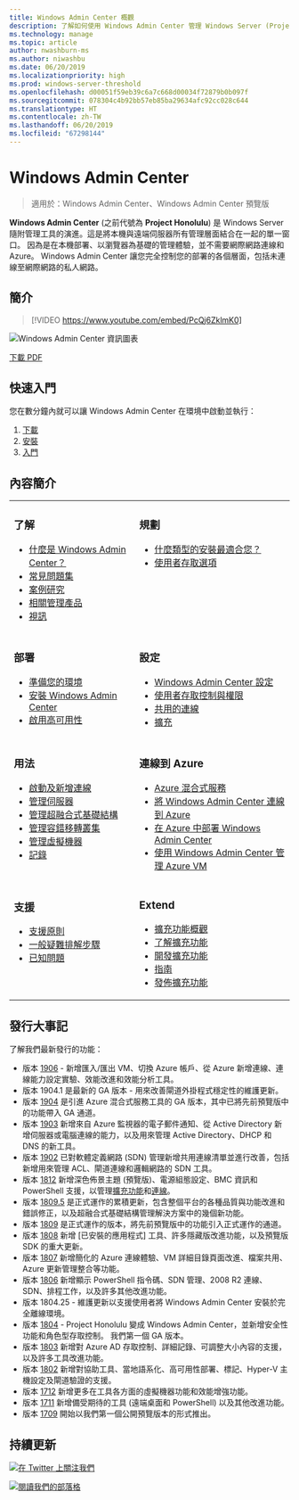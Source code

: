 ```yaml
---
title: Windows Admin Center 概觀
description: 了解如何使用 Windows Admin Center 管理 Windows Server (Project Honolulu)
ms.technology: manage
ms.topic: article
author: nwashburn-ms
ms.author: niwashbu
ms.date: 06/20/2019
ms.localizationpriority: high
ms.prod: windows-server-threshold
ms.openlocfilehash: d00051f59eb39c6a7c668d00034f72879b0b097f
ms.sourcegitcommit: 078304c4b92bb57eb85ba29634afc92cc028c644
ms.translationtype: HT
ms.contentlocale: zh-TW
ms.lasthandoff: 06/20/2019
ms.locfileid: "67298144"
---
```

# <a name="windows-admin-center"></a>Windows Admin Center

> 適用於：Windows Admin Center、Windows Admin Center 預覽版

**Windows Admin Center** (之前代號為 **Project Honolulu**) 是 Windows Server 隨附管理工具的演進。這是將本機與遠端伺服器所有管理層面結合在一起的單一窗口。 因為是在本機部署、以瀏覽器為基礎的管理體驗，並不需要網際網路連線和 Azure。 Windows Admin Center 讓您完全控制您的部署的各個層面，包括未連線至網際網路的私人網路。

## <a name="introduction"></a>簡介

>[!VIDEO https://www.youtube.com/embed/PcQj6ZklmK0]

![Windows Admin Center 資訊圖表](media/WAC1809Poster_thumb.PNG)

[下載 PDF](https://github.com/MicrosoftDocs/windowsserverdocs/raw/master/WindowsServerDocs/manage/windows-admin-center/media/WindowsAdminCenter1809Poster.pdf)

## <a name="quick-start"></a>快速入門

您在數分鐘內就可以讓 Windows Admin Center 在環境中啟動並執行：

1. [下載](https://aka.ms/windowsadmincenter)
2. [安裝](deploy/install.md)
3. [入門](use/get-started.md)

## <a name="contents-at-a-glance"></a>內容簡介

<table>
    <tr></tr>
    <tr>
        <td style="vertical-align: top;">
            <h3>了解</h3>
            <ul>
            <li><a href="understand/what-is.md">什麼是 Windows Admin Center？</a>
            <li><a href="understand/faq.md">常見問題集</a>
            <li><a href="understand/case-studies.md">案例研究</a>
            <li><a href="understand/related-management.md">相關管理產品</a>
            <li><a href="understand/videos.md">視訊</a>
            </ul>
        </td>
        <td style="vertical-align: top;">
            <h3>規劃</h3>
            <ul>
            <li><a href="plan/installation-options.md">什麼類型的安裝最適合您？</a>
            <li><a href="plan/user-access-options.md">使用者存取選項</a>
            <br>
            </ul>
        </td>
    </tr>
    <tr>
        <td style="vertical-align: top;">
            <h3>部署</h3>
            <ul>
            <li><a href="deploy/prepare-environment.md">準備您的環境</a>
            <li><a href="deploy/install.md">安裝 Windows Admin Center</a>
            <li><a href="deploy/high-availability.md">啟用高可用性</a>
         </ul>
        </td>
        <td style="vertical-align: top;">
            <h3>設定</h3>
            <ul>
            <li><a href="configure/settings.md">Windows Admin Center 設定</a>
            <li><a href="configure/user-access-control.md">使用者存取控制與權限</a>
            <li><a href="configure/shared-connections.md">共用的連線</a>
            <li><a href="configure/using-extensions.md">擴充</a>
            </ul>
        </td>
    </tr>
    <tr>
        <td style="vertical-align: top;">
            <h3>用法</h3>
            <ul>
            <li><a href="use/get-started.md">啟動及新增連線</a>
            <li><a href="use/manage-servers.md">管理伺服器</a>
            <li><a href="use/manage-hyper-converged.md">管理超融合式基礎結構</a>
            <li><a href="use/manage-failover-clusters.md">管理容錯移轉叢集</a>
            <li><a href="use/manage-virtual-machines.md">管理虛擬機器</a>
            <li><a href="use/logging.md">記錄</a>
            </ul>
        </td>
        <td style="vertical-align: top;">
            <h3>連線到 Azure</h3>
            <ul>
            <li><a href="azure/index.md">Azure 混合式服務</a></li>
            <li><a href="azure/azure-integration.md">將 Windows Admin Center 連線到 Azure </a></li>
            <li><a href="azure/deploy-wac-in-azure.md">在 Azure 中部署 Windows Admin Center</a></li>
            <li><a href="azure/manage-azure-vms.md">使用 Windows Admin Center 管理 Azure VM</a></li>
            </ul>
        </td>
    </tr>
    <tr>
            <td style="vertical-align: top;">
            <h3>支援</h3>
            <ul>
            <li><a href="support/index.md">支援原則</a>
            <li><a href="support/troubleshooting.md">一般疑難排解步驟</a>
            <li><a href="support/known-issues.md">已知問題</a>
            </ul>
        </td>
            <td style="vertical-align: top;">
            <h3>Extend</h3>
            <ul>
            <li><a href="extend/extensibility-overview.md">擴充功能概觀</a>
            <li><a href="extend/understand-extensions.md">了解擴充功能</a>
            <li><a href="extend/developing-extensions.md">開發擴充功能</a>
            <li><a href="extend/publish-extensions.md">指南</a>
            <li><a href="extend/publish-extensions.md">發佈擴充功能</a>
            </ul>
        </td>
    </tr>

</table>

## <a name="release-history"></a>發行大事記

了解我們最新發行的功能：

- 版本 [1906](https://aka.ms/wac1906) - 新增匯入/匯出 VM、切換 Azure 帳戶、從 Azure 新增連線、連線能力設定實驗、效能改進和效能分析工具。
- 版本 1904.1 是最新的 GA 版本 - 用來改善閘道外掛程式穩定性的維護更新。
- 版本 [1904](https://aka.ms/wac1904) 是引進 Azure 混合式服務工具的 GA 版本，其中已將先前預覽版中的功能帶入 GA 通道。
- 版本 [1903](https://aka.ms/wac1903) 新增來自 Azure 監視器的電子郵件通知、從 Active Directory 新增伺服器或電腦連線的能力，以及用來管理 Active Directory、DHCP 和 DNS 的新工具。
- 版本 [1902](https://aka.ms/wac1902) 已對軟體定義網路 (SDN) 管理新增共用連線清單並進行改善，包括新增用來管理 ACL、閘道連線和邏輯網路的 SDN 工具。
- 版本 [1812](https://aka.ms/wac1812) 新增深色佈景主題 (預覽版)、電源組態設定、BMC 資訊和 PowerShell 支援，以管理[擴充功能](./configure/using-extensions.md#manage-extensions-with-powershell)和[連線](./use/get-started.md#use-powershell-to-import-or-export-your-connections-with-tags)。
- 版本 [1809.5](https://aka.ms/wac1809.5) 是正式運作的累積更新，包含整個平台的各種品質與功能改進和錯誤修正，以及超融合式基礎結構管理解決方案中的幾個新功能。
- 版本 [1809](https://cloudblogs.microsoft.com/windowsserver/2018/09/20/windows-admin-center-1809-and-sdk-now-generally-available/) 是正式運作的版本，將先前預覽版中的功能引入正式運作的通道。
- 版本 [1808](https://aka.ms/WACPreview1808-InsiderBlog) 新增 [已安裝的應用程式] 工具、許多隱藏版改進功能，以及預覽版 SDK 的重大更新。
- 版本 [1807](https://aka.ms/WACPreview1807-InsiderBlog) 新增簡化的 Azure 連線體驗、VM 詳細目錄頁面改進、檔案共用、Azure 更新管理整合等功能。 
- 版本 [1806](https://aka.ms/WACPreview1806-InsiderBlog) 新增顯示 PowerShell 指令碼、SDN 管理、2008 R2 連線、SDN、排程工作，以及許多其他改進功能。
- 版本 1804.25 - 維護更新以支援使用者將 Windows Admin Center 安裝於完全離線環境。
- 版本 [1804](https://cloudblogs.microsoft.com/windowsserver/2018/04/12/announcing-windows-admin-center-our-reimagined-management-experience/) - Project Honolulu 變成 Windows Admin Center，並新增安全性功能和角色型存取控制。 我們第一個 GA 版本。
- 版本 [1803](https://blogs.windows.com/windowsexperience/2018/03/13/announcing-project-honolulu-technical-preview-1803-and-rsat-insider-preview-for-windows-10) 新增對 Azure AD 存取控制、詳細記錄、可調整大小內容的支援，以及許多工具改進功能。
- 版本 [1802](https://blogs.windows.com/windowsexperience/2018/02/13/announcing-windows-server-insider-preview-build-17093-project-honolulu-technical-preview-1802) 新增對協助工具、當地語系化、高可用性部署、標記、Hyper-V 主機設定及閘道驗證的支援。
- 版本 [1712](https://blogs.windows.com/windowsexperience/2017/12/19/announcing-project-honolulu-technical-preview-1712-build-05002) 新增更多在工具各方面的虛擬機器功能和效能增強功能。
- 版本 [1711](https://cloudblogs.microsoft.com/windowsserver/2017/12/01/1711-update-to-project-honolulu-technical-preview-is-now-available/) 新增備受期待的工具 (遠端桌面和 PowerShell) 以及其他改進功能。
- 版本 [1709](https://cloudblogs.microsoft.com/windowsserver/2017/09/22/project-honolulu-technical-preview-is-now-available-for-download/) 開始以我們第一個公開預覽版本的形式推出。

## <a name="stay-updated"></a>持續更新

![ ](//img-prod-cms-rt-microsoft-com.akamaized.net/cms/api/am/imageFileData/REOolR)[在 Twitter 上關注我們](https://twitter.com/servermgmt)

![ ](//img-prod-cms-rt-microsoft-com.akamaized.net/cms/api/am/imageFileData/REOtyw)[閱讀我們的部落格](https://blogs.technet.microsoft.com/servermanagement/)
